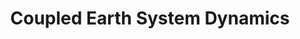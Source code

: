 ---
title: Coupled Earth System Dynamics
class_code: AOS 562
semester_name: Spring 2025
semester_order: 6
order: 3
downloads:
---